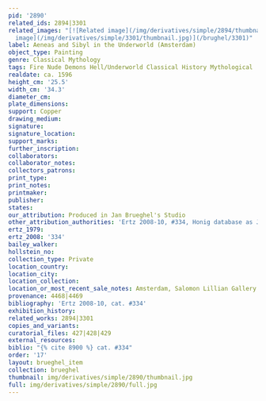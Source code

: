 ```yaml
---
pid: '2890'
related_ids: 2894|3301
related_images: "[![Related image](/img/derivatives/simple/2894/thumbnail.jpg)](/brughel/2894)|[![Related
  image](/img/derivatives/simple/3301/thumbnail.jpg)](/brughel/3301)"
label: Aeneas and Sibyl in the Underworld (Amsterdam)
object_type: Painting
genre: Classical Mythology
tags: Fire Nude Demons Hell/Underworld Classical History Mythological
realdate: ca. 1596
height_cm: '25.5'
width_cm: '34.3'
diameter_cm: 
plate_dimensions: 
support: Copper
drawing_medium: 
signature: 
signature_location: 
support_marks: 
further_inscription: 
collaborators: 
collaborator_notes: 
collectors_patrons: 
print_type: 
print_notes: 
printmaker: 
publisher: 
states: 
our_attribution: Produced in Jan Brueghel's Studio
other_attribution_authorities: 'Ertz 2008-10, #334, Honig database as Jan and studio'
ertz_1979: 
ertz_2008: '334'
bailey_walker: 
hollstein_no: 
collection_type: Private
location_country: 
location_city: 
location_collection: 
location_or_most_recent_sale_notes: Amsterdam, Salomon Lillian Gallery
provenance: 4468|4469
bibliography: 'Ertz 2008-10, cat. #334'
exhibition_history: 
related_works: 2894|3301
copies_and_variants: 
curatorial_files: 427|428|429
external_resources: 
biblio: "{% cite 8900 %} cat. #334"
order: '17'
layout: brueghel_item
collection: brueghel
thumbnail: img/derivatives/simple/2890/thumbnail.jpg
full: img/derivatives/simple/2890/full.jpg
---
```

